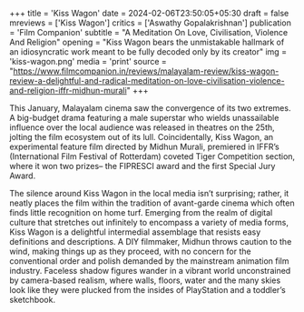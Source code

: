 +++
title = 'Kiss Wagon'
date = 2024-02-06T23:50:05+05:30
draft = false
mreviews = ['Kiss Wagon']
critics = ['Aswathy Gopalakrishnan']
publication = 'Film Companion'
subtitle = "A Meditation On Love, Civilisation, Violence And Religion"
opening = "Kiss Wagon bears the unmistakable hallmark of an idiosyncratic work meant to be fully decoded only by its creator"
img = 'kiss-wagon.png'
media = 'print'
source = "https://www.filmcompanion.in/reviews/malayalam-review/kiss-wagon-review-a-delightful-and-radical-meditation-on-love-civilisation-violence-and-religion-iffr-midhun-murali"
+++

This January, Malayalam cinema saw the convergence of its two extremes. A big-budget drama
featuring a male superstar who wields unassailable influence over the local audience was
released in theatres on the 25th, jolting the film ecosystem out of its lull. Coincidentally, Kiss
Wagon, an experimental feature film directed by Midhun Murali, premiered in IFFRʼs (International
Film Festival of Rotterdam) coveted Tiger Competition section, where it won two prizes– the
FIPRESCI award and the first Special Jury Award.

The silence around Kiss Wagon in the local media isnʼt surprising; rather, it neatly places the film
within the tradition of avant-garde cinema which often finds little recognition on home turf.
Emerging from the realm of digital culture that stretches out infinitely to encompass a variety of
media forms, Kiss Wagon is a delightful intermedial assemblage that resists easy definitions and
descriptions. A DIY filmmaker, Midhun throws caution to the wind, making things up as they
proceed, with no concern for the conventional order and polish demanded by the mainstream
animation film industry. Faceless shadow figures wander in a vibrant world unconstrained by
camera-based realism, where walls, floors, water and the many skies look like they were plucked
from the insides of PlayStation and a toddlerʼs sketchbook.
